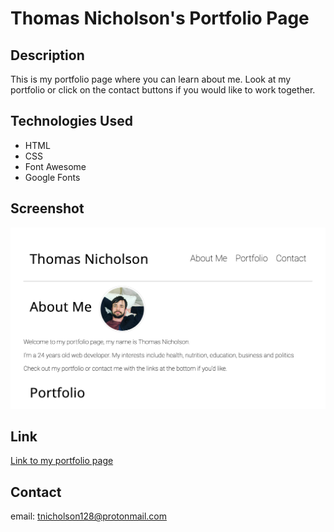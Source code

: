 # Thomas Nicholson's Portfolio Page

## Description

This is my portfolio page where you can learn about me. Look at my portfolio or click on the contact buttons if you would like to work together.


## Technologies Used
 - HTML
 - CSS
 - Font Awesome
 - Google Fonts

## Screenshot

![portfolio page screenshot](/assets/img/portfolio-page-screenshot.png "porfolio page screenshot")


## Link

[Link to my portfolio page](https://thomas-nicholson.github.io/portfolio-page/)

## Contact
email: tnicholson128@protonmail.com


